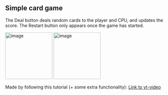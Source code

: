 
<h2>Simple card game</h2>
<p>The Deal button deals random cards to the player and CPU, and updates the score. The Restart button only appears once the game has started.</p>

<p float="left">
  <img width="150" alt="image" src="https://github.com/user-attachments/assets/39e7bfa4-0706-450d-915e-d56f7c425cc8" />

  <img width="150" alt="image" src="https://github.com/user-attachments/assets/dd529930-fe9a-4bae-b67a-6a4168d509ef" />

</p>

<p>Made by following this tutorial (+ some extra functionality): <a href="https://www.youtube.com/watch?v=xkgaIm7QxK0&list=PLMRqhzcHGw1ZHtM5xYcZbJ8oUZ0aVTasI">Link to yt-video</a></p>
